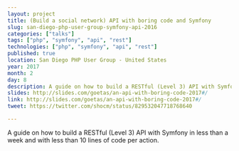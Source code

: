 ```yaml
---
layout: project
title: (Build a social network) API with boring code and Symfony
slug: san-diego-php-user-group-symfony-api-2016
categories: ["talks"]
tags: ["php", "symfony", "api", "rest"]
technologies: ["php", "symfony", "api", "rest"]
published: true
location: San Diego PHP User Group - United States
year: 2017
month: 2
day: 8
description: A guide on how to build a RESTful (Level 3) API with Symfony in less than a week and with less than 10 lines of code per action. 
slides: http://slides.com/goetas/an-api-with-boring-code-2017#/
link: http://slides.com/goetas/an-api-with-boring-code-2017#/
tweet: https://twitter.com/shocm/status/829532047718768640

---
```


A guide on how to build a RESTful (Level 3) API with Symfony in less than a week and with less than 10 lines of code per action. 

